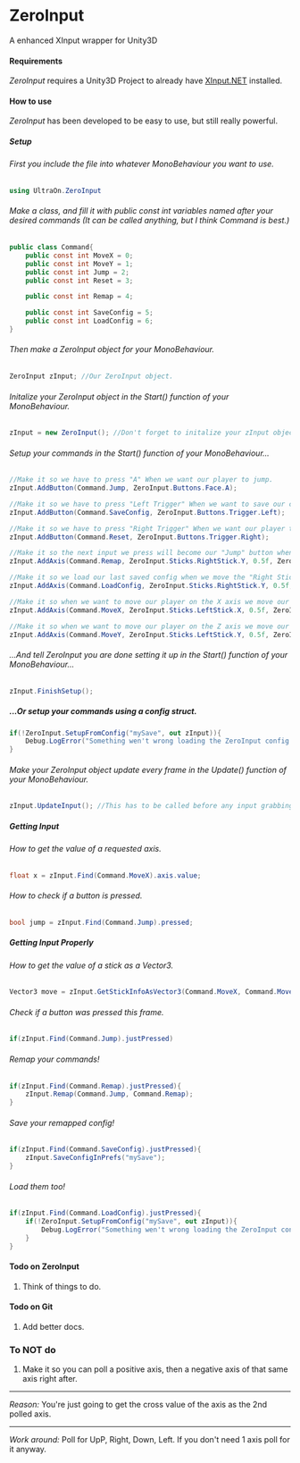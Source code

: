 # ZeroInput
A enhanced XInput wrapper for Unity3D

#### Requirements
*ZeroInput* requires a Unity3D Project to already have [XInput.NET](https://github.com/speps/XInputDotNet) installed.

#### How to use
*ZeroInput* has been developed to be easy to use, but still really powerful.
##### Setup
###### First you include the file into whatever MonoBehaviour you want to use.
```cs
using UltraOn.ZeroInput
```

###### Make a class, and fill it with public const int variables named after your desired commands (It can be called anything, but I think Command is best.)
```cs
public class Command{
	public const int MoveX = 0;
	public const int MoveY = 1;
	public const int Jump = 2;
	public const int Reset = 3;

	public const int Remap = 4;

	public const int SaveConfig = 5;
	public const int LoadConfig = 6;
}
```

###### Then make a ZeroInput object for your MonoBehaviour.
```cs
ZeroInput zInput; //Our ZeroInput object.
```

###### Initalize your ZeroInput object in the Start() function of your MonoBehaviour.
```cs
zInput = new ZeroInput(); //Don't forget to initalize your zInput object.
```

###### Setup your commands in the Start() function of your MonoBehaviour...
```cs
//Make it so we have to press "A" When we want our player to jump.
zInput.AddButton(Command.Jump, ZeroInput.Buttons.Face.A);

//Make it so we have to press "Left Trigger" When we want to save our config.
zInput.AddButton(Command.SaveConfig, ZeroInput.Buttons.Trigger.Left);

//Make it so we have to press "Right Trigger" When we want our player to reset.
zInput.AddButton(Command.Reset, ZeroInput.Buttons.Trigger.Right);

//Make it so the next input we press will become our "Jump" button when we move the "Right Stick" up..
zInput.AddAxis(Command.Remap, ZeroInput.Sticks.RightStick.Y, 0.5f, ZeroInput.ActAs.Button, ZeroInput.ActivateOn.Positive);

//Make it so we load our last saved config when we move the "Right Stick" down..
zInput.AddAxis(Command.LoadConfig, ZeroInput.Sticks.RightStick.Y, 0.5f, ZeroInput.ActAs.Button, ZeroInput.ActivateOn.Negative);

//Make it so when we want to move our player on the X axis we move our left stick left or right.
zInput.AddAxis(Command.MoveX, ZeroInput.Sticks.LeftStick.X, 0.5f, ZeroInput.ActAs.Axis);

//Make it so when we want to move our player on the Z axis we move our left stick up or down.
zInput.AddAxis(Command.MoveY, ZeroInput.Sticks.LeftStick.Y, 0.5f, ZeroInput.ActAs.Axis);
```

###### ...And tell ZeroInput you are done setting it up in the Start() function of your MonoBehaviour...
```cs
zInput.FinishSetup();
```

##### ...Or setup your commands using a config struct.
```cs
if(!ZeroInput.SetupFromConfig("mySave", out zInput)){
	Debug.LogError("Something wen't wrong loading the ZeroInput config saved under " + "mySave");
}
```

###### Make your ZeroInput object update every frame in the Update() function of your MonoBehaviour.
```cs
zInput.UpdateInput(); //This has to be called before any input grabbing calls on every frame.
```
##### Getting Input
###### How to get the value of a requested axis.
```cs
float x = zInput.Find(Command.MoveX).axis.value;
```
###### How to check if a button is pressed.
```cs
bool jump = zInput.Find(Command.Jump).pressed;
```

##### Getting Input Properly
###### How to get the value of a stick as a Vector3.
```cs
Vector3 move = zInput.GetStickInfoAsVector3(Command.MoveX, Command.MoveY);
```

###### Check if a button was pressed this frame.
```cs
if(zInput.Find(Command.Jump).justPressed)
```

###### Remap your commands!
```cs
if(zInput.Find(Command.Remap).justPressed){
	zInput.Remap(Command.Jump, Command.Remap);
}
```

###### Save your remapped config!
```cs
if(zInput.Find(Command.SaveConfig).justPressed){
	zInput.SaveConfigInPrefs("mySave");
}
```
###### Load them too!
```cs
if(zInput.Find(Command.LoadConfig).justPressed){
	if(!ZeroInput.SetupFromConfig("mySave", out zInput)){
		Debug.LogError("Something wen't wrong loading the ZeroInput config saved under " + "mySave");
	}
}
```

#### Todo on ZeroInput
1) Think of things to do.

#### Todo on Git
1) Add better docs.

### To NOT do
1) Make it so you can poll a positive axis, then a negative axis of that same axis right after.
___
*Reason:* You're just going to get the cross value of the axis as the 2nd polled axis.
___
*Work around:* Poll for UpP, Right, Down, Left. If you don't need 1 axis poll for it anyway.
